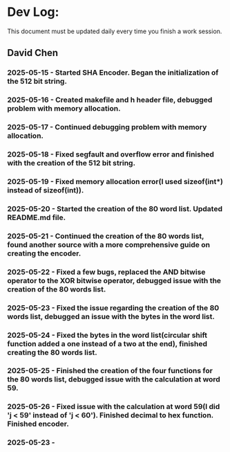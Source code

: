 # Dev Log:

This document must be updated daily every time you finish a work session.

## David Chen  

### 2025-05-15 - Started SHA Encoder. Began the initialization of the 512 bit string.

### 2025-05-16 - Created makefile and h header file, debugged problem with memory allocation.

### 2025-05-17 - Continued debugging problem with memory allocation.

### 2025-05-18 - Fixed segfault and overflow error and finished with the creation of the 512 bit string.

### 2025-05-19 - Fixed memory allocation error(I used sizeof(int*) instead of sizeof(int)).

### 2025-05-20 - Started the creation of the 80 word list. Updated README.md file. 

### 2025-05-21 - Continued the creation of the 80 words list, found another source with a more comprehensive guide on creating the encoder.

### 2025-05-22 - Fixed a few bugs, replaced the AND bitwise operator to the XOR bitwise operator, debugged issue with the creation of the 80 words list.

### 2025-05-23 - Fixed the issue regarding the creation of the 80 words list, debugged an issue with the bytes in the word list. 

### 2025-05-24 - Fixed the bytes in the word list(circular shift function added a one instead of a two at the end), finished creating the 80 words list.

### 2025-05-25 - Finished the creation of the four functions for the 80 words list, debugged issue with the calculation at word 59.

### 2025-05-26 - Fixed issue with the calculation at word 59(I did 'j < 59' instead of 'j < 60'). Finished decimal to hex function. Finished encoder. 








### 2025-05-23 - 

### 
